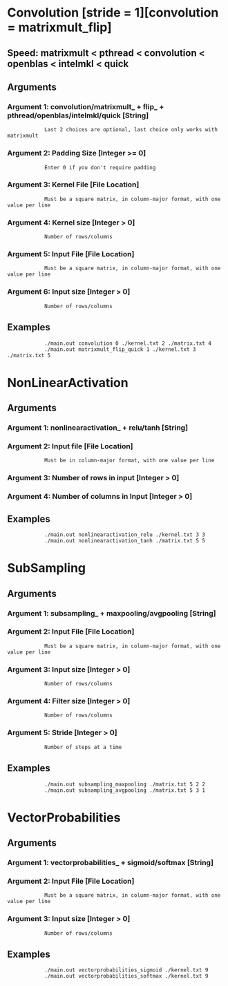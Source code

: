 # Convolution [stride = 1][convolution = matrixmult_flip]
## Speed: matrixmult < pthread < convolution < openblas < intelmkl < quick
## Arguments
### Argument 1: convolution/matrixmult_ + flip_ + pthread/openblas/intelmkl/quick [String]
                Last 2 choices are optional, last choice only works with matrixmult
### Argument 2: Padding Size [Integer >= 0]
                Enter 0 if you don't require padding
### Argument 3: Kernel File [File Location]
                Must be a square matrix, in column-major format, with one value per line
### Argument 4: Kernel size [Integer > 0]
                Number of rows/columns
### Argument 5: Input File [File Location]
                Must be a square matrix, in column-major format, with one value per line
### Argument 6: Input size [Integer > 0]
                Number of rows/columns

## Examples
                ./main.out convolution 0 ./kernel.txt 2 ./matrix.txt 4
                ./main.out matrixmult_flip_quick 1 ./kernel.txt 3 ./matrix.txt 5

# NonLinearActivation
## Arguments
### Argument 1: nonlinearactivation_ + relu/tanh [String]
### Argument 2: Input file [File Location]
                Must be in column-major format, with one value per line
### Argument 3: Number of rows in input [Integer > 0]
### Argument 4: Number of columns in Input [Integer > 0]

## Examples
                ./main.out nonlinearactivation_relu ./kernel.txt 3 3
                ./main.out nonlinearactivation_tanh ./matrix.txt 5 5

# SubSampling
## Arguments
### Argument 1: subsampling_ + maxpooling/avgpooling [String]
### Argument 2: Input File [File Location]
                Must be a square matrix, in column-major format, with one value per line
### Argument 3: Input size [Integer > 0]
                Number of rows/columns
### Argument 4: Filter size [Integer > 0]
                Number of rows/columns
### Argument 5: Stride [Integer > 0]
                Number of steps at a time

## Examples
                ./main.out subsampling_maxpooling ./matrix.txt 5 2 2
                ./main.out subsampling_avgpooling ./matrix.txt 5 3 1

# VectorProbabilities
## Arguments
### Argument 1: vectorprobabilities_ + sigmoid/softmax [String]
### Argument 2: Input File [File Location]
                Must be a square matrix, in column-major format, with one value per line
### Argument 3: Input size [Integer > 0]
                Number of rows/columns

## Examples
                ./main.out vectorprobabilities_sigmoid ./kernel.txt 9
                ./main.out vectorprobabilities_softmax ./kernel.txt 9
